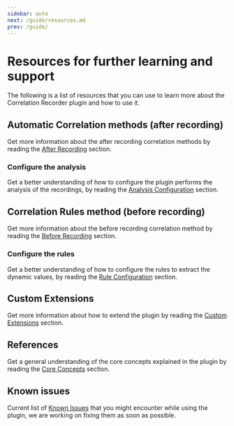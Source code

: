 ```yaml
---
sidebar: auto
next: /guide/resources.md
prev: /guide/
---
```


# Resources for further learning and support

The following is a list of resources that you can use to learn more about the Correlation Recorder plugin and how to use it.


## Automatic Correlation methods (after recording)
Get more information about the after recording correlation methods by reading the [After Recording](/guide/after-recording.md) section.

### Configure the analysis
Get a better understanding of how to configure the plugin performs the analysis of the recordings, by reading the [Analysis Configuration](/guide/analysis-configuration.md) section.

## Correlation Rules method (before recording)
Get more information about the before recording correlation method by reading the [Before Recording](/guide/before-recording.md) section.

### Configure the rules
Get a better understanding of how to configure the rules to extract the dynamic values, by reading the [Rule Configuration](/guide/correlation-rules.md) section.

## Custom Extensions
Get more information about how to extend the plugin by reading the [Custom Extensions](/guide/custom-extensions/) section.

## References
Get a general understanding of the core concepts explained in the plugin by reading the [Core Concepts](/guide/concepts.md) section.

## Known issues
Current list of [Known Issues](/guide/known-issues.md) that you might encounter while using the plugin, we are working on fixing them as soon as possible.

